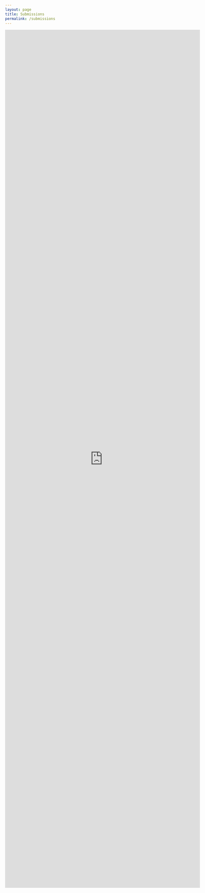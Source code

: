 ```yaml
---
layout: page
title: Submissions
permalink: /submissions
---
```

<iframe src="https://docs.google.com/forms/d/e/1FAIpQLSejScVORzkt2lq64s-VZgkWE1Gm_-Nibq8-RGOmpZRfPM8HNQ/viewform?embedded=true" width="640" height="2815" frameborder="0" marginheight="0" marginwidth="0">Loading…</iframe>
